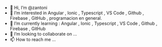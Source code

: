 - 👋 Hi, I’m @zantoni
- 👀 I’m interested in Angular , Ionic , Typescript , VS Code , Github , Firebase , GitHub , programacion en general.
 - 🌱 I’m currently learning :  Angular , Ionic , Typescript , VS Code , Github , Firebase , GitHub
- 💞️ I’m looking to collaborate on ...
- 📫 How to reach me ...

<!---
zantoni/zantoni is a ✨ special ✨ repository because its `README.md` (this file) appears on your GitHub profile.
You can click the Preview link to take a look at your changes.
--->

